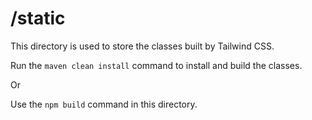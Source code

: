 # /static
This directory is used to store the classes built by Tailwind CSS.

Run the `maven clean install` command to install and build the classes.

Or

Use the `npm build` command in this directory.